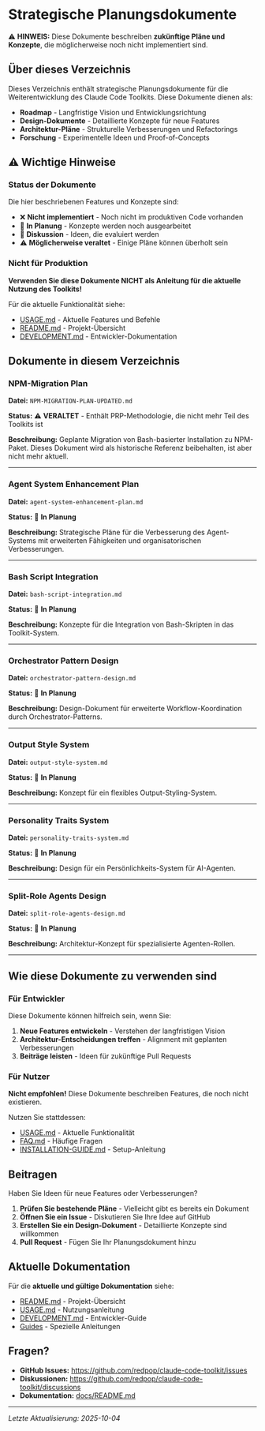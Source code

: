 # Strategische Planungsdokumente

⚠️ **HINWEIS:** Diese Dokumente beschreiben **zukünftige Pläne und Konzepte**, die möglicherweise noch nicht implementiert sind.

## Über dieses Verzeichnis

Dieses Verzeichnis enthält strategische Planungsdokumente für die Weiterentwicklung des Claude Code Toolkits. Diese Dokumente dienen als:

- **Roadmap** - Langfristige Vision und Entwicklungsrichtung
- **Design-Dokumente** - Detaillierte Konzepte für neue Features
- **Architektur-Pläne** - Strukturelle Verbesserungen und Refactorings
- **Forschung** - Experimentelle Ideen und Proof-of-Concepts

## ⚠️ Wichtige Hinweise

### Status der Dokumente

Die hier beschriebenen Features und Konzepte sind:

- ❌ **Nicht implementiert** - Noch nicht im produktiven Code vorhanden
- 🔄 **In Planung** - Konzepte werden noch ausgearbeitet
- 📝 **Diskussion** - Ideen, die evaluiert werden
- ⚠️ **Möglicherweise veraltet** - Einige Pläne können überholt sein

### Nicht für Produktion

**Verwenden Sie diese Dokumente NICHT als Anleitung für die aktuelle Nutzung des Toolkits!**

Für die aktuelle Funktionalität siehe:
- [USAGE.md](../USAGE.md) - Aktuelle Features und Befehle
- [README.md](../../README.md) - Projekt-Übersicht
- [DEVELOPMENT.md](../DEVELOPMENT.md) - Entwickler-Dokumentation

## Dokumente in diesem Verzeichnis

### NPM-Migration Plan

**Datei:** `NPM-MIGRATION-PLAN-UPDATED.md`

**Status:** ⚠️ **VERALTET** - Enthält PRP-Methodologie, die nicht mehr Teil des Toolkits ist

**Beschreibung:** Geplante Migration von Bash-basierter Installation zu NPM-Paket. Dieses Dokument wird als historische Referenz beibehalten, ist aber nicht mehr aktuell.

---

### Agent System Enhancement Plan

**Datei:** `agent-system-enhancement-plan.md`

**Status:** 📝 **In Planung**

**Beschreibung:** Strategische Pläne für die Verbesserung des Agent-Systems mit erweiterten Fähigkeiten und organisatorischen Verbesserungen.

---

### Bash Script Integration

**Datei:** `bash-script-integration.md`

**Status:** 📝 **In Planung**

**Beschreibung:** Konzepte für die Integration von Bash-Skripten in das Toolkit-System.

---

### Orchestrator Pattern Design

**Datei:** `orchestrator-pattern-design.md`

**Status:** 📝 **In Planung**

**Beschreibung:** Design-Dokument für erweiterte Workflow-Koordination durch Orchestrator-Patterns.

---

### Output Style System

**Datei:** `output-style-system.md`

**Status:** 📝 **In Planung**

**Beschreibung:** Konzept für ein flexibles Output-Styling-System.

---

### Personality Traits System

**Datei:** `personality-traits-system.md`

**Status:** 📝 **In Planung**

**Beschreibung:** Design für ein Persönlichkeits-System für AI-Agenten.

---

### Split-Role Agents Design

**Datei:** `split-role-agents-design.md`

**Status:** 📝 **In Planung**

**Beschreibung:** Architektur-Konzept für spezialisierte Agenten-Rollen.

---

## Wie diese Dokumente zu verwenden sind

### Für Entwickler

Diese Dokumente können hilfreich sein, wenn Sie:

1. **Neue Features entwickeln** - Verstehen der langfristigen Vision
2. **Architektur-Entscheidungen treffen** - Alignment mit geplanten Verbesserungen
3. **Beiträge leisten** - Ideen für zukünftige Pull Requests

### Für Nutzer

**Nicht empfohlen!** Diese Dokumente beschreiben Features, die noch nicht existieren.

Nutzen Sie stattdessen:
- [USAGE.md](../USAGE.md) - Aktuelle Funktionalität
- [FAQ.md](../FAQ.md) - Häufige Fragen
- [INSTALLATION-GUIDE.md](../INSTALLATION-GUIDE.md) - Setup-Anleitung

## Beitragen

Haben Sie Ideen für neue Features oder Verbesserungen?

1. **Prüfen Sie bestehende Pläne** - Vielleicht gibt es bereits ein Dokument
2. **Öffnen Sie ein Issue** - Diskutieren Sie Ihre Idee auf GitHub
3. **Erstellen Sie ein Design-Dokument** - Detaillierte Konzepte sind willkommen
4. **Pull Request** - Fügen Sie Ihr Planungsdokument hinzu

## Aktuelle Dokumentation

Für die **aktuelle und gültige Dokumentation** siehe:

- [README.md](../../README.md) - Projekt-Übersicht
- [USAGE.md](../USAGE.md) - Nutzungsanleitung
- [DEVELOPMENT.md](../DEVELOPMENT.md) - Entwickler-Guide
- [Guides](../guides/) - Spezielle Anleitungen

## Fragen?

- **GitHub Issues:** https://github.com/redpop/claude-code-toolkit/issues
- **Diskussionen:** https://github.com/redpop/claude-code-toolkit/discussions
- **Dokumentation:** [docs/README.md](../README.md)

---

*Letzte Aktualisierung: 2025-10-04*

